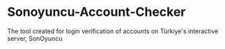 # Sonoyuncu-Account-Checker
The tool created for login verification of accounts on Türkiye's interactive server, SonOyuncu
